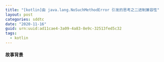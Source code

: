 ```yaml
---
title: "[kotlin]由 java.lang.NoSuchMethodError 引发的思考之二进制兼容性"
layout: post
categories: sddtc
date: "2020-11-16"
guid: urn:uuid:ad11cae4-3a09-4a83-8e9c-32513fed5c32
tags:
  - kotlin
---
```


#### 故事背景

